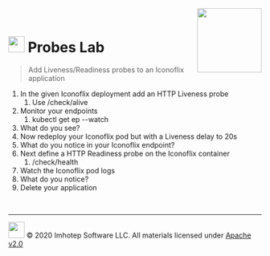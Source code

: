 <img src="../assets/k8sland.png" align="right" width="128" height="auto"/>

<br/>

# <img src="../assets/lab.png" width="32" height="auto"/> Probes Lab

> Add Liveness/Readiness probes to an Iconoflix application

1. In the given Iconoflix deployment add an HTTP Liveness probe
   1. Use /check/alive
2. Monitor your endpoints
   1. kubectl get ep --watch
3. What do you see?
4. Now redeploy your Iconoflix pod but with a Liveness delay to 20s
5. What do you notice in your Iconoflix endpoint?
6. Next define a HTTP Readiness probe on the Iconoflix container
   1. /check/health
7. Watch the Iconoflix pod logs
8. What do you notice?
9. Delete your application

<br/>

---
<img src="../assets/imhotep_logo.png" width="32" height="auto"/> © 2020 Imhotep Software LLC.
All materials licensed under [Apache v2.0](http://www.apache.org/licenses/LICENSE-2.0)